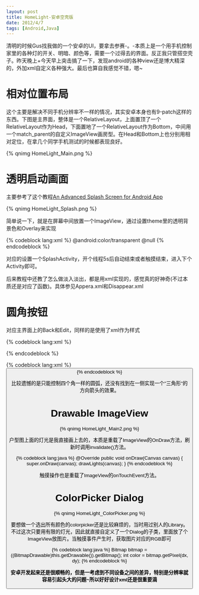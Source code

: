 ```yaml
---
layout: post
title: HomeLight-安卓空壳版
date: 2012/4/7
tags: [Android,Java]
---
```


清明的时候Gus找我做的一个安卓的UI，要拿去参赛-。-本质上是一个用手机控制家里的各种灯的开关、明暗、颜色等，需要一个过得去的界面。反正我只管搭空壳子。昨天晚上+今天早上突击搞了一下，发现android的各种view还是博大精深的，外加xml自定义各种强大。最后也算自我感觉不错，嗯~

<!--more-->

# 相对位置布局

这个主要是解决不同手机分辨率不一样的情况，其实安卓本身也有9-patch这样的东西。下图是主界面，整体是一个RelativeLayout，上面置顶了一个RelativeLayout作为Head，下面置地了一个RelativeLayout作为Bottom，中间用一个match_parent的自定义ImageView画房型。在Head和Bottom上也分别用相对定位，在拿几个同学手机测试的时候都表现良好。

{% qnimg HomeLight_Main.png %}

# 透明启动画面

主要参考了这个教程[An Advanced Splash Screen for Android App](http://www.codeproject.com/Articles/113831/An-Advanced-Splash-Screen-for-Android-App)

{% qnimg HomeLight_Splash.png %}

简单说一下，就是在屏幕中间放置一个ImageView，通过设置theme里的透明背景色和Overlay来实现

{% codeblock lang:xml %}
<item name="android:windowBackground">@android:color/transparent</item>
<item name="android:windowContentOverlay">@null</item>
{% endcodeblock %}

对应的设置一个SplashActivity，开个线程5s后自动结束或者触摸结束，进入下个Activity即可。

后来教程中还教了怎么做淡入淡出，都是用xml实现的，感觉真的好神奇(不过本质还是对应了函数)。具体参见Appera.xml和Disappear.xml

# 圆角按钮

对应主界面上的Back和Edit，同样的是使用了xml作为样式

{% codeblock lang:xml %}
<?xml version="1.0" encoding="UTF-8"?>   
<shape xmlns:android="http://schemas.android.com/apk/res/android" android:shape="rectangle">   
    <solid android:color="@color/lightgray" />
    <corners android:radius="7dp"/>   
    <padding android:left="14dp" android:top="8dp" android:right="14dp" android:bottom="8dp" /> 
</shape>  
{% endcodeblock %}

{% codeblock lang:xml %}
<Button
    android:id="@+id/main_edit"
    android:layout_width="wrap_content"
    android:layout_height="wrap_content"
    android:layout_alignParentRight="true"
    android:layout_centerVertical="true"
    android:layout_marginRight="16dp"
    android:text="@string/main_edit"
    android:textSize="16dp"
    android:textStyle="bold"
    android:textColor="@android:color/white"
    android:background="@layout/roundbutton" />
{% endcodeblock %}

比较遗憾的是只能控制四个角一样的圆弧，还没有找到在一侧实现一个"三角形"的方向箭头的效果。

# Drawable ImageView

{% qnimg HomeLight_Main2.png %}

户型图上面的灯光是我直接画上去的，本质是重载了ImageView的OnDraw方法，刷新时调用invalidate()方法。

{% codeblock lang:java %}
@Override
public void onDraw(Canvas canvas) {
  super.onDraw(canvas);
  drawLights(canvas);
}
{% endcodeblock %}

触摸操作也是重载了ImageView的onTouchEvent方法。

# ColorPicker Dialog

{% qnimg HomeLight_ColorPicker.png %}

要想做一个选出所有颜色的colorpicker还是比较麻烦的，当时用过别人的Library。不过这次只要用有限的灯光，因此就直接自定义了一个Dialog的子类，里面放了个ImageView放图片。当触摸事件产生时，获取图片对应的RGB即可

{% codeblock lang:java %}
Bitmap bitmap = ((BitmapDrawable)this.getDrawable()).getBitmap();
int color = bitmap.getPixel(dx, dy);
{% endcodeblock %}

**安卓开发起来还是很顺畅的，但是一考虑到不同设备之间的差异，特别是分辨率就容易引起头大的问题~所以好好设计xml还是很重要滴**